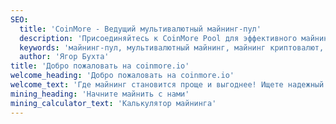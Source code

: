 ```yaml
---
SEO:
  title: 'CoinMore - Ведущий мультивалютный майнинг-пул'
  description: 'Присоединяйтесь к CoinMore Pool для эффективного майнинга криптовалют. Наш продвинутый и надежный майнинг-пул обеспечивает высокую прибыльность и стабильность.'
  keywords: 'майнинг-пул, мультивалютный майнинг, майнинг криптовалют, блокчейн, CoinMore Pool, майнинг Bitcoin, майнинг Ethereum, майнинг Litecoin, майнинг Alephium, майнинг Raptoreum, крипто майнинг, майнинг цифровой валюты, децентрализованный майнинг, альткоин майнинг, безопасный майнинг, прибыльный майнинг, майнинг софт, майнинг оборудование'
  author: 'Ягор Бухта'
title: 'Добро пожаловать на coinmore.io'
welcome_heading: 'Добро пожаловать на coinmore.io'
welcome_text: 'Где майнинг становится проще и выгоднее! Ищете надежный пул с низкими комиссиями? Желаете стабильности и прозрачной статистики? Не ищите дальше! На нашей платформе вы найдете все для эффективного майнинга, а также теплое сообщество и техническую поддержку, готовую помочь в любой ситуации. Зарабатывайте больше с меньшими расходами.'
mining_heading: 'Начните майнить с нами'
mining_calculator_text: 'Калькулятор майнинга'
---
```


